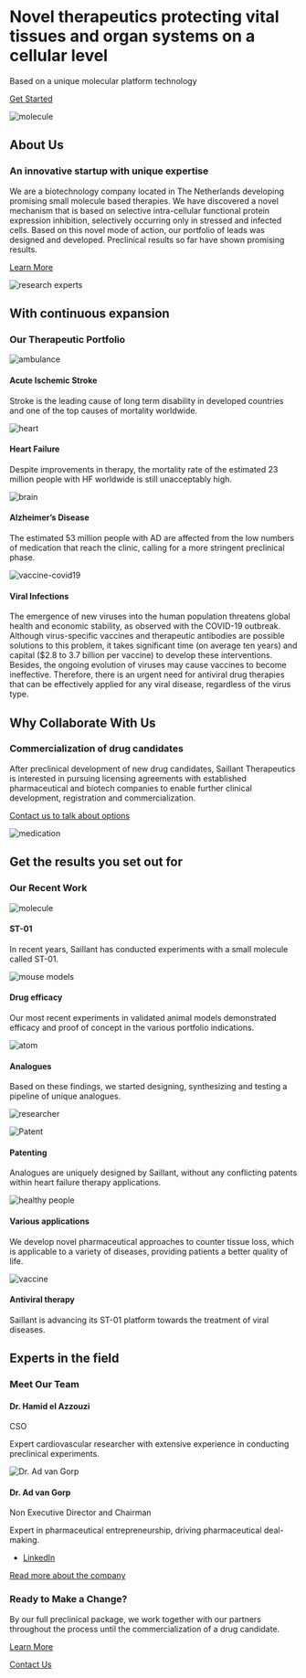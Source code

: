 # Novel therapeutics protecting vital tissues and organ systems on a cellular level

Based on a unique molecular platform technology

[Get Started](https://www.saillanttherapeutics.nl/contact-us/)

![molecule](https://www.saillanttherapeutics.nl/wp-content/uploads/2020/06/molecule-1.png)

## About Us

### An innovative startup with unique expertise

We are a biotechnology company located in The Netherlands developing promising small molecule based therapies. We have discovered a novel mechanism that is based on selective intra-cellular functional protein expression inhibition, selectively occurring only in stressed and infected cells. Based on this novel mode of action, our portfolio of leads was designed and developed. Preclinical results so far have shown promising results.

[Learn More](https://www.saillanttherapeutics.nl/platform-technology/)

![research experts](https://www.saillanttherapeutics.nl/wp-content/uploads/2020/06/experts-1.png)

## With continuous expansion

### Our Therapeutic Portfolio

![ambulance](https://www.saillanttherapeutics.nl/wp-content/uploads/2020/06/ambulance.png)

#### Acute Ischemic Stroke

Stroke is the leading cause of long term disability in developed countries and one of the top causes of mortality worldwide.

![heart](https://www.saillanttherapeutics.nl/wp-content/uploads/2020/06/heart.png)

#### Heart Failure

Despite improvements in therapy, the mortality rate of the estimated 23 million people with HF worldwide is still unacceptably high.

![brain](https://www.saillanttherapeutics.nl/wp-content/uploads/2020/06/brain.png)

#### Alzheimer’s Disease

The estimated 53 million people with AD are affected from the low numbers of medication that reach the clinic, calling for a more stringent preclinical phase.

![vaccine-covid19](https://www.saillanttherapeutics.nl/wp-content/uploads/2020/07/vaccine-covid19.png)

#### Viral Infections

The emergence of new viruses into the human population threatens global health and economic stability, as observed with the COVID-19 outbreak. Although virus-specific vaccines and therapeutic antibodies are possible solutions to this problem, it takes significant time (on average ten years) and capital ($2.8 to 3.7 billion per vaccine) to develop these interventions. Besides, the ongoing evolution of viruses may cause vaccines to become ineffective. Therefore, there is an urgent need for antiviral drug therapies that can be effectively applied for any viral disease, regardless of the virus type.

## Why Collaborate With Us

### Commercialization of drug candidates

After preclinical development of new drug candidates, Saillant Therapeutics is interested in pursuing licensing agreements with established pharmaceutical and biotech companies to enable further clinical development, registration and commercialization.

[Contact us to talk about options](https://www.saillanttherapeutics.nl/contact-us/)

![medication](https://www.saillanttherapeutics.nl/wp-content/uploads/2020/06/pills-1.png)

## Get the results you set out for

### Our Recent Work

![molecule](https://www.saillanttherapeutics.nl/wp-content/uploads/2020/06/molecule-2.png)

#### ST-01

In recent years, Saillant has conducted experiments with a small molecule called ST-01.

![mouse models](https://www.saillanttherapeutics.nl/wp-content/uploads/2020/06/mouse.png)

#### Drug efficacy

Our most recent experiments in validated animal models demonstrated efficacy and proof of concept in the various portfolio indications.

![atom](https://www.saillanttherapeutics.nl/wp-content/uploads/2020/06/atom.png)

#### Analogues

Based on these findings, we started designing, synthesizing and testing a pipeline of unique analogues.

![researcher](https://www.saillanttherapeutics.nl/wp-content/uploads/2020/06/doctor-1.png)

![Patent](https://www.saillanttherapeutics.nl/wp-content/uploads/2020/06/Patent.png)

#### Patenting

Analogues are uniquely designed by Saillant, without any conflicting patents within heart failure therapy applications.

![healthy people](https://www.saillanttherapeutics.nl/wp-content/uploads/2020/06/healthy.png)

#### Various applications

We develop novel pharmaceutical approaches to counter tissue loss, which is applicable to a variety of diseases, providing patients a better quality of life.

![vaccine](https://www.saillanttherapeutics.nl/wp-content/uploads/2020/06/vaccine.png)

#### Antiviral therapy

Saillant is advancing its ST-01 platform towards the treatment of viral diseases.

## Experts in the field

### Meet Our Team

#### Dr. Hamid el Azzouzi

CSO

Expert cardiovascular researcher with extensive experience in conducting preclinical experiments.

![Dr. Ad van Gorp](https://www.saillanttherapeutics.nl/wp-content/uploads/2020/06/Ad-van-Gorp.jpg)

#### Dr. Ad van Gorp

Non Executive Director and Chairman

Expert in pharmaceutical entrepreneurship, driving pharmaceutical deal-making.

- [LinkedIn](https://www.linkedin.com/in/ad-van-gorp-06859111/)

[Read more about the company](https://www.saillanttherapeutics.nl/about-company/)

### Ready to Make a Change?

By our full preclinical package, we work together with our partners throughout the process until the commercialization of a drug candidate.

[Learn More](https://www.saillanttherapeutics.nl/about-company/)

[Contact Us](https://www.saillanttherapeutics.nl/contact-us/)